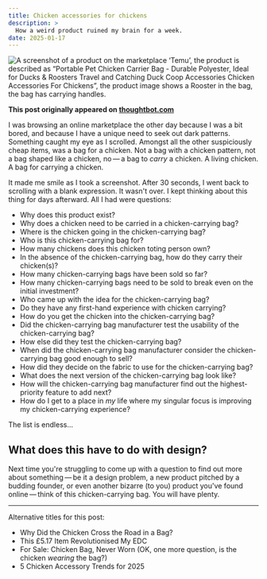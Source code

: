 ```yaml
---
title: Chicken accessories for chickens
description: >
  How a weird product ruined my brain for a week.
date: 2025-01-17
---
```


![A screenshot of a product on the marketplace ‘Temu’, the product is described as “Portable Pet Chicken Carrier Bag - Durable Polyester, Ideal for Ducks & Roosters Travel and Catching Duck Coop Accessories Chicken Accessories For Chickens”, the product image shows a Rooster in the bag, the bag has carrying handles.](https://ucarecdn.com/3366f792-dcad-4556-8ee0-8f4d0be7c972/-/preview/1000x749/)

**This post originally appeared on [thoughtbot.com](https://thoughtbot.com/blog/chicken-accessories-for-chickens)**

I was browsing an online marketplace the other day because I was a bit bored, and because I have a unique need to seek out dark patterns. Something caught my eye as I scrolled. Amongst all the other suspiciously cheap items, was a bag for a chicken. Not a bag with a chicken pattern, not a bag shaped like a chicken, no — a bag to _carry_ a chicken. A living chicken. A bag for carrying a chicken.

It made me smile as I took a screenshot. After 30 seconds, I went back to scrolling with a blank expression. It wasn't over. I kept thinking about this thing for days afterward. All I had were questions:

- Why does this product exist?
- Why does a chicken need to be carried in a chicken-carrying bag?
- Where is the chicken going in the chicken-carrying bag?
- Who is this chicken-carrying bag for?
- How many chickens does this chicken toting person own?
- In the absence of the chicken-carrying bag, how do they carry their chicken(s)?
- How many chicken-carrying bags have been sold so far?
- How many chicken-carrying bags need to be sold to break even on the initial investment?
- Who came up with the idea for the chicken-carrying bag?
- Do they have any first-hand experience with chicken carrying?
- How do you get the chicken into the chicken-carrying bag?
- Did the chicken-carrying bag manufacturer test the usability of the chicken-carrying bag?
- How else did they test the chicken-carrying bag?
- When did the chicken-carrying bag manufacturer consider the chicken-carrying bag good enough to sell?
- How did they decide on the fabric to use for the chicken-carrying bag?
- What does the next version of the chicken-carrying bag look like?
- How will the chicken-carrying bag manufacturer find out the highest-priority feature to add next?
- How do I get to a place in _my_ life where my singular focus is improving my chicken-carrying experience?

The list is endless…

## What does this have to do with design?

Next time you're struggling to come up with a question to find out more about something — be it a design problem, a new product pitched by a budding founder, or even another bizarre (to you) product you've found online — think of this chicken-carrying bag. You will have plenty.

---

Alternative titles for this post:

- Why Did the Chicken Cross the Road in a Bag?
- This £5.17 Item Revolutionised My EDC
- For Sale: Chicken Bag, Never Worn (OK, one more question, is the chicken _wearing_ the bag?)
- 5 Chicken Accessory Trends for 2025
